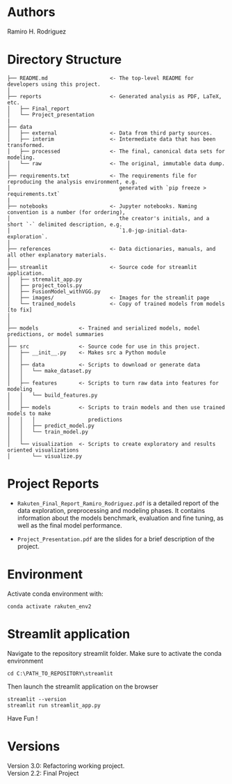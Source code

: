 # Authors
Ramiro H. Rodriguez

# Directory Structure

    ├── README.md                    <- The top-level README for developers using this project.
    │
    ├── reports                      <- Generated analysis as PDF, LaTeX, etc.
    │   ├── Final_report              
    │   └── Project_presentation     
    |
    ├── data
    │   ├── external                 <- Data from third party sources.
    │   ├── interim                  <- Intermediate data that has been transformed.
    │   ├── processed                <- The final, canonical data sets for modeling.
    │   └── raw                      <- The original, immutable data dump.
    │
    ├── requirements.txt             <- The requirements file for reproducing the analysis environment, e.g.
    │                                   generated with `pip freeze > requirements.txt`
    |
    ├── notebooks                    <- Jupyter notebooks. Naming convention is a number (for ordering),
    │                                   the creator's initials, and a short `-` delimited description, e.g.
    │                                   `1.0-jqp-initial-data-exploration`.
    │
    ├── references                   <- Data dictionaries, manuals, and all other explanatory materials.
    │
    ├── streamlit                    <- Source code for streamlit application.
    │   ├── stremalit_app.py   
    │   ├── project_tools.py
    │   ├── FusionModel_withVGG.py
    │   ├── images/                  <- Images for the streamlit page
    │   └── trained_models           <- Copy of trained models from models [to fix]
    │   
    │
    ├── models             <- Trained and serialized models, model predictions, or model summaries
    │
    ├── src                <- Source code for use in this project.
    │   ├── __init__.py    <- Makes src a Python module
    │   │
    │   ├── data           <- Scripts to download or generate data
    │   │   └── make_dataset.py
    │   │
    │   ├── features       <- Scripts to turn raw data into features for modeling
    │   │   └── build_features.py
    │   │
    │   ├── models         <- Scripts to train models and then use trained models to make
    │   │   │                 predictions
    │   │   ├── predict_model.py
    │   │   └── train_model.py
    │   │
    │   └── visualization  <- Scripts to create exploratory and results oriented visualizations
    │       └── visualize.py


# Project Reports
* ```Rakuten_Final_Report_Ramiro_Rodriguez.pdf``` is a detailed report of the data exploration, preprocessing and modeling phases. It contains information about the models benchmark, evaluation and fine tuning, as well as the final model performance.  

* ```Project_Presentation.pdf``` are the slides for a brief description of the project.


# Environment 
Activate conda environment with:
```
conda activate rakuten_env2
```


# Streamlit application
Navigate to the repository streamlit folder. Make sure to activate the conda environment
```
cd C:\PATH_TO_REPOSITORY\streamlit
```

Then launch the streamlit application on the browser
```
streamlit --version
streamlit run streamlit_app.py
```
Have Fun !


# Versions
Version 3.0: Refactoring working project.  
Version 2.2: Final Project


